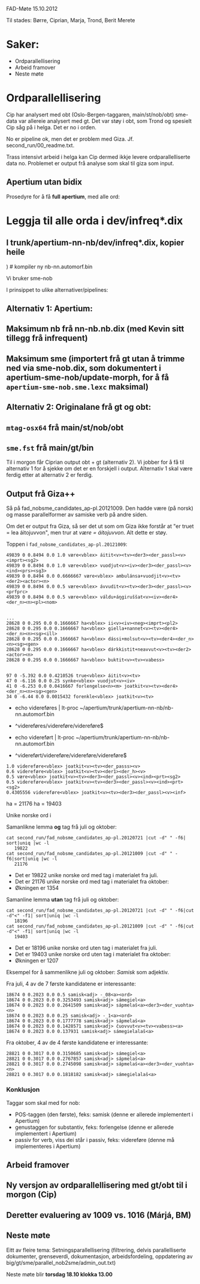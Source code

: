 FAD-Møte 15.10.2012


Til stades: Børre, Ciprian, Marja, Trond, Berit Merete


#  Saker:


* Ordparallellisering
* Arbeid framover
* Neste møte




#  Ordparallellisering


Cip har analysert med obt (Oslo-Bergen-taggaren, main/st/nob/obt)
sme-data var allereie analysert med gt. Det var støy i obt, som
Trond og spesielt Cip såg på i helga. Det er no i orden.


No er pipeline ok, men det er problem med Giza. Jf. second_run/00_readme.txt.


Trass intensivt arbeid i helga kan Cip dermed ikkje levere ordparallelliserte
data no. Problemet er output frå analyse som skal til giza som input.




##  Apertium utan bidix


Prosedyre for å få **full apertium**, med alle ord:


# Leggja til alle orda i dev/infreq*.dix
## I trunk/apertium-nn-nb/dev/infreq*.dix, kopier heile 
   <section id="infrequent"-elementet (men ikkje meir) 
   frå dev/infreq*nb.dix inn i apertium-nn-nb.nb.dix 
   (t.d. rett etter siste <section>)
# kompiler ny nb-nn.automorf.bin 


Vi bruker sme-nob




I prinsippet to ulike alternativer/pipelines:


# Alternativ 1: Apertium: 
## Maksimum nb frå nn-nb.nb.dix (med Kevin sitt tillegg frå infrequent)
## Maksimum sme (importert frå gt utan å trimme ned via sme-nob.dix, som dokumentert i apertium-sme-nob/update-morph, for å få `apertium-sme-nob.sme.lexc` maksimal)
# Alternativ 2: Originalane frå gt og obt:
## `mtag-osx64` frå main/st/nob/obt
## `sme.fst` frå main/gt/bin


Til i morgon får Ciprian output obt + gt (alternativ 2).
Vi jobber for å få til alternativ 1 for å sjekke om det er en forskjell i output. 
Alternativ 1 skal være ferdig etter at alternativ 2 er ferdig.


##  Output frå Giza++


Så på fad_nobsme_candidates_ap-pl.20121009. Den hadde være (på norsk) og masse parallelformer av samiske verb på andre siden.


Om det er output fra Giza, så ser det ut som om Giza ikke forstår at "er truet = lea áitojuvvon",
men trur at *være = áitojuvvon*. Alt dette er støy. 




Toppen i `fad_nobsme_candidates_ap-pl.20121009`:


```
49839 0 0.8494 0.0 1.0 være<vblex> áitit<v><tv><der3><der_passl><v><imprt><sg2>
49839 0 0.8494 0.0 1.0 være<vblex> vuodjut<v><iv><der3><der_passl><v><ind><prs><sg3>
49839 0 0.8494 0.0 0.6666667 være<vblex> ambulánsa+vuodjit<v><tv><der2><actor><n>
49839 0 0.8494 0.0 0.5 være<vblex> ávvudit<v><tv><der3><der_passl><v><prfprc>
49839 0 0.8494 0.0 0.5 være<vblex> váldu+áŋgiruššat<v><iv><der4><der_n><n><pl><nom>


...
28628 0 0.295 0.0 0.1666667 ha<vblex> ii<v><iv><neg><imprt><pl2>
28628 0 0.295 0.0 0.1666667 ha<vblex> giella+nannet<v><tv><der4><der_n><n><sg><ill>
28628 0 0.295 0.0 0.1666667 ha<vblex> dássi+molsut<v><tv><der4><der_n><n><sg><gen>
28628 0 0.295 0.0 0.1666667 ha<vblex> dárkkistit+neavvut<v><tv><der2><actor><n>
28628 0 0.295 0.0 0.1666667 ha<vblex> buktit<v><tv><vabess>


97 0 -5.392 0.0 0.4210526 true<vblex> áitit<v><tv>
47 0 -6.116 0.0 0.25 synke<vblex> vuodjut<v><iv>
41 0 -6.253 0.0 0.0416667 forlengelse<n><m> joatkit<v><tv><der4><der_n><n><sg><gen>
34 0 -6.44 0.0 0.0015432 forenkle<vblex> joatkit<v><tv>
```


* echo videreføres | lt-proc ~/apertium/trunk/apertium-nn-nb/nb-nn.automorf.bin 
* ^videreføres/videreføre<vblex><inf><pass>/videreføre<vblex><pres><pass>$


* echo videreført | lt-proc ~/apertium/trunk/apertium-nn-nb/nb-nn.automorf.bin 
* ^videreført/videreføre<vblex><pp>/videreføre<adj><pp><nt><sg><ind>/videreføre<adj><pp><mf><sg><ind>$


```
1.0 videreføre<vblex> joatkit<v><tv><der_passs><v>
0.6 videreføre<vblex> joatkit<v><tv><der1><der_h><v>
0.5 være<vblex> joatkit<v><tv><der3><der_passl><v><ind><prt><sg2>
0.5 videreføre<vblex> joatkit<v><tv><der3><der_passl><v><ind><prt><sg2>
0.4305556 videreføre<vblex> joatkit<v><tv><der3><der_passl><v><inf>
```




ha<vblex> = 21176
ha = 19403


Unike norske ord i






Samanlikne lemma **og** tag frå juli og oktober:
```
cat second_run/fad_nobsme_candidates_ap-pl.20120721 |cut -d" " -f6| sort|uniq |wc -l
   19822
cat second_run/fad_nobsme_candidates_ap-pl.20121009 |cut -d" " -f6|sort|uniq |wc -l
   21176
```


* Det er 19822 unike norske ord med tag i materialet fra juli.
* Det er 21176 unike norske ord med tag i materialet fra oktober:
* Økningen er 1354




Samanline lemma **utan** tag frå juli og oktober:   
```
cat second_run/fad_nobsme_candidates_ap-pl.20120721 |cut -d" " -f6|cut -d"<" -f1| sort|uniq |wc -l
   18196
cat second_run/fad_nobsme_candidates_ap-pl.20121009 |cut -d" " -f6|cut -d"<" -f1| sort|uniq |wc -l
   19403
```


* Det er 18196 unike norske ord uten tag i materialet fra juli.
* Det er 19403 unike norske ord uten tag i materialet fra oktober:
* Økningen er 1207

   




Eksempel for å sammenlikne juli og oktober: *Samisk* som adjektiv.


Fra juli, 4 av de 7 første kandidatene er interessante:


```
18674 0 0.2023 0.0 0.5 samisk<adj> -_08<a><ord>
18674 0 0.2023 0.0 0.3253493 samisk<adj> sámegiel<a>
18674 0 0.2023 0.0 0.2641509 samisk<adj> sápmelaš<a><der3><der_vuohta><n>
18674 0 0.2023 0.0 0.25 samisk<adj> -_1<a><ord>
18674 0 0.2023 0.0 0.1777778 samisk<adj> sápmelaš<a>
18674 0 0.2023 0.0 0.1428571 samisk<adj> čuovvut<v><tv><vabess><a>
18674 0 0.2023 0.0 0.137931 samisk<adj> sámegielalaš<a>
```


Fra oktober, 4 av de 4 første kandidatene er interessante:


```
28821 0 0.3017 0.0 0.3150685 samisk<adj> sámegiel<a>
28821 0 0.3017 0.0 0.2767857 samisk<adj> sápmelaš<a>
28821 0 0.3017 0.0 0.2745098 samisk<adj> sápmelaš<a><der3><der_vuohta><n>
28821 0 0.3017 0.0 0.1818182 samisk<adj> sámegielalaš<a>
```

   
###  Konklusjon


Taggar som skal med for nob:


* POS-taggen (den første), feks: samisk<adj> (denne er allerede implementert i Apertium)
* genustaggen for substantiv, feks: forlengelse<n><m> (denne er allerede implementert i Apertium)
* passiv for verb, viss dei står i passiv, feks: videreføre<vblex><inf><pass> (denne må implementeres i Apertium)








#  Arbeid framover


# Ny versjon av ordparallellisering med gt/obt til i morgon (**Cip**)
# Deretter evaluering av 1009 vs. 1016  (**Márjá, BM**)


#  Neste møte


Eitt av fleire tema: Setningsparallellisering 
(filtrering, delvis parallelliserte dokumenter, grenseverdi, dokumentasjon, arbeidsfordeling, oppdatering av big/gt/sme/parallel_nob2sme/admin_out.txt)


Neste møte blir **torsdag 18.10 klokka 13.00**




























